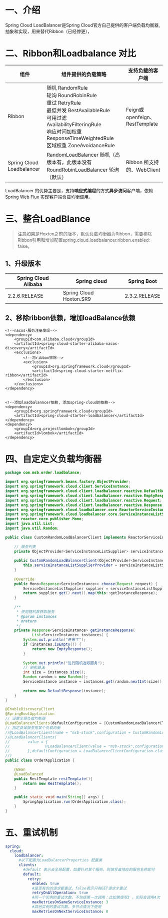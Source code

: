 # 一、介绍

Spring Cloud LoadBalancer是Spring Cloud官方自己提供的客户端负载均衡器,抽象和实现，用来替代Ribbon（已经停更），

# 二、Ribbon和Loadbalance 对比

| **组件**            | **组件提供的负载策略**                                                                                                                                                                                          | **支持负载的客户端**     |
| ------------------------- | --------------------------------------------------------------------------------------------------------------------------------------------------------------------------------------------------------------------- | ------------------------------ |
| Ribbon                    | 随机 RandomRule<br />轮询 RoundRobinRule    <br />重试 RetryRule<br />最低并发 BestAvailableRule<br />可用过滤 AvailabilityFilteringRule<br />响应时间加权重 ResponseTimeWeightedRule<br />区域权重 ZoneAvoidanceRule | Feign或openfeign、RestTemplate |
| Spring Cloud Loadbalancer | RandomLoadBalancer 随机（高版本有，此版本没有RoundRobinLoadBalancer 轮询（默认）                                                                                                                                      | Ribbon 所支持的、WebClient     |

LoadBalancer 的优势主要是，支持**响应式编程**的方式**异步访问**客户端，依赖 Spring Web Flux 实现客户端[负载均衡](https://so.csdn.net/so/search?q=负载均衡&spm=1001.2101.3001.7020)调用。

# 三、整合LoadBlance

> 注意如果是Hoxton之前的版本，默认负载均衡器为Ribbon，需要移除Ribbon引用和增加配置spring.cloud.loadbalancer.ribbon.enabled: false。

## 1、升级版本

| Spring Cloud Alibaba | Spring cloud            | Spring Boot   |
| -------------------- | ----------------------- | ------------- |
| 2.2.6.RELEASE        | Spring Cloud Hoxton.SR9 | 2.3.2.RELEASE |

## 2、移除ribbon依赖，增加loadBalance依赖

```pom
<!--nacos-服务注册发现-->
<dependency>
	<groupId>com.alibaba.cloud</groupId>
	<artifactId>spring-cloud-starter-alibaba-nacos-discovery</artifactId>
	<exclusions>
		<!--将ribbon排除-->
		<exclusion>
			<groupId>org.springframework.cloud</groupId>
			<artifactId>spring-cloud-starter-netflix-ribbon</artifactId>
		</exclusion>
	</exclusions>
</dependency>


<!--添加loadbalanncer依赖, 添加spring-cloud的依赖-->
<dependency>
	<groupId>org.springframework.cloud</groupId>
	<artifactId>spring-cloud-starter-loadbalancer</artifactId>
</dependency>
<dependency>
    <groupId>org.projectlombok</groupId>
    <artifactId>lombok</artifactId>
</dependency>
```

# 四、自定定义负载均衡器

```java
package com.msb.order.loadbalance;

import org.springframework.beans.factory.ObjectProvider;
import org.springframework.cloud.client.ServiceInstance;
import org.springframework.cloud.client.loadbalancer.reactive.DefaultResponse;
import org.springframework.cloud.client.loadbalancer.reactive.EmptyResponse;
import org.springframework.cloud.client.loadbalancer.reactive.Request;
import org.springframework.cloud.client.loadbalancer.reactive.Response;
import org.springframework.cloud.loadbalancer.core.ReactorServiceInstanceLoadBalancer;
import org.springframework.cloud.loadbalancer.core.ServiceInstanceListSupplier;
import reactor.core.publisher.Mono;
import java.util.List;
import java.util.Random;

public class CustomRandomLoadBalancerClient implements ReactorServiceInstanceLoadBalancer {
 
    // 服务列表
    private ObjectProvider<ServiceInstanceListSupplier> serviceInstanceListSupplierProvider;
 
    public CustomRandomLoadBalancerClient(ObjectProvider<ServiceInstanceListSupplier> serviceInstanceListSupplierProvider) {
        this.serviceInstanceListSupplierProvider = serviceInstanceListSupplierProvider;
    }
 
    @Override
    public Mono<Response<ServiceInstance>> choose(Request request) {
        ServiceInstanceListSupplier supplier = serviceInstanceListSupplierProvider.getIfAvailable();
        return supplier.get().next().map(this::getInstanceResponse);
    }
 
    /**
     * 使用随机数获取服务
     * @param instances
     * @return
     */
    private Response<ServiceInstance> getInstanceResponse(
            List<ServiceInstance> instances) {
        System.out.println("进来了");
        if (instances.isEmpty()) {
            return new EmptyResponse();
        }
 
        System.out.println("进行随机选取服务");
        // 随机算法
        int size = instances.size();
        Random random = new Random();
        ServiceInstance instance = instances.get(random.nextInt(size));
 
        return new DefaultResponse(instance);
    }
}
```

```java
@EnableDiscoveryClient
@SpringBootApplication
// 设置全局负载均衡器
@LoadBalancerClients(defaultConfiguration = {CustomRandomLoadBalancerClient.class})
// 指定具体服务用某个负载均衡
//@LoadBalancerClient(name = "msb-stock",configuration = CustomRandomLoadBalancerClient.class)
//@LoadBalancerClients(
//        value = {
//                @LoadBalancerClient(value = "msb-stock",configuration = CustomRandomLoadBalancerClient.class)
//        },defaultConfiguration = LoadBalancerClientConfiguration.class
//)
public class OrderApplication {

    @Bean
    @LoadBalanced
    public RestTemplate restTemplate(){
        return new RestTemplate();
    }

    public static void main(String[] args) {
        SpringApplication.run(OrderApplication.class);
    }
}
```

# 五、重试机制

```yaml
spring:
  cloud:
    loadbalancer:
      #以下配置为LoadBalancerProperties 配置类
      clients:
        #default 表示去全局配置，如要针对某个服务，则填写毒地应的服务名称即可
        default:
          retry:
            enbled: true
            #是否有的的请求都重试，false表示只有GET请求才重试
            retryOnAllOperation: true
            #同一个实例的重试次数，不包括第一次调用：比如第填写3 ，实际会调用4次
            maxRetriesOnSameServiceInstance: 3
            #其他实例的重试次数，多节点情况下使用
            maxRetriesOnNextServiceInstance: 0
```



